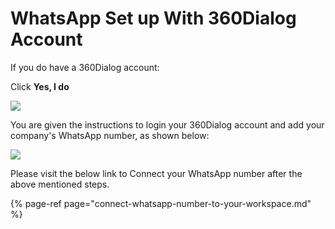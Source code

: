 # WhatsApp Set up With 360Dialog Account

If you do have a 360Dialog account:

Click **Yes, I do**

![](../../../../../../.gitbook/assets/image%20%28448%29%20%281%29%20%281%29%20%281%29%20%281%29.png)

You are given the instructions to login your 360Dialog account and add your company's WhatsApp number, as shown below:

![](../../../../../../.gitbook/assets/image%20%28467%29.png)

Please visit the below link to Connect your WhatsApp number after the above mentioned steps.

{% page-ref page="connect-whatsapp-number-to-your-workspace.md" %}

